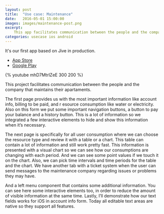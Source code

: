 ```yaml
---
layout: post
title:  "Use case: Maintenance"
date:   2016-05-01 15:00:00
images: images/maintenance-post.png
excerpt:
    This app facilitates communication between the people and the company that maintains their apartments.
categories: usecase ios android
---
```


It's our first app based on Jive in production.

- [App Store](https://itunes.apple.com/us/app/ekspluatacia/id1022743438?mt=8)
- [Google Play](https://play.google.com/store/apps/details?id=transstroy.maintenance)

{% youtube mhD7MtrlZeE 300 200 %}


This project facilitates communication between the people and the company that maintains their apartaments.

The first page provides us with the most important information like account info, billing to be paid, and r
esource consumption like water or electricity. Also on this form we put some important navigation buttons,
a button to pay your balance and a history button. This is a lot of information so we integrated a few
interactive elements to hide and show this information when it’s necessary.

The next page is specifically for all user consumption where we can choose the resource type and review it
with a table or a chart. This table can contain a lot of information and still work pretty fast.
This information is presented with a visual chart  so we can see how our consumptions are changing with each period.
And we can see some point values if we touch it on the chart. Also, we can pick time intervals and time periods for
the table and the chart.
We have another tab with a ticket system when the user can send messages to the maintenance company regarding
issues or problems they may have.

And a left menu component that contains some additional information. You can see here some interactive elements too,
in order to reduce the amount of visible information at the same time. Lastly, I’ll demonstrate how our text
fields works for iOS in account info form. Today all editable text areas are native so they support all features.
